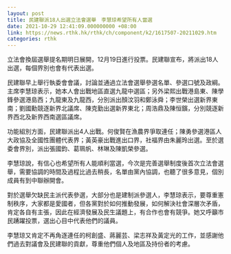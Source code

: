 ```yaml
---
layout: post
title: 民建聯派18人出選立法會選舉　李慧琼希望所有人當選
date: 2021-10-29 12:41:09.000000000 +08:00
link: https://news.rthk.hk/rthk/ch/component/k2/1617507-20211029.htm
categories: rthk
---
```


立法會換屆選舉提名期明日展開，12月19日進行投票。民建聯宣布，將派出18人出選，每個界別也會有代表出選。 

民建聯早上舉行執委會會議，討論並通過立法會選舉參選名單、參選口號及政綱。主席李慧琼表示，她本人會出戰地區直選九龍中選區；另外梁熙出戰港島東、陳學鋒參選港島西；九龍東及九龍西，分別派出顏汶羽和鄭泳舜；李世榮出選新界東南；劉國勳競逐新界北議席、陳克勤出選新界東北；周浩鼎及陳恒鑌，分別競逐新界西北及新界西南選區議席。

功能組別方面，民建聯派出4人出戰。何俊賢在漁農界爭取連任；陳勇參選港區人大政協及全國性團體代表界；黃英豪出戰進出口界，社福界由朱麗玲出選。至於選委會界別，派出張國鈞、葛珮帆、林琳及陳凱榮參選。 

李慧琼說，有信心也希望所有人能順利當選，今次是完善選舉制度後首次立法會選舉，需要協調的時間及過程比過去稍長，名單由黨內協調，也聽了很多意見，個別成員有到中聯辦開會。

對於選舉欠缺民主派代表參選，大部分也是建制派參選人，李慧琼表示，要尊重憲制秩序，大家都是愛國者，但各黨對於如何推動發展，如何解決社會深層次矛盾，肯定各自有主張，因此在經濟發展及民生議題上，有合作也會有競爭。她又呼籲市民踴躍投票，選出心目中代表他們的議員。

李慧琼又肯定不再角逐連任的柯創盛、蔣麗芸、梁志祥及黃定光的工作，並感謝他們過去對議會及民建聯的貢獻，尊重他們個人及地區及持份者的考慮。　
